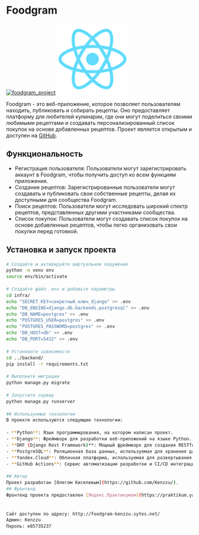 # Foodgram
[![foodgram_project](https://github.com/Kenzzu/foodgram-project-react/actions/workflows/foodgram_workflow.yml/badge.svg)](https://github.com/Kenzzu/foodgram-project-react/actions/workflows/foodgram_workflow.yml)
[![Foodgram](./frontend/public/logo192.png)](http://foodgram-kenzzu.sytes.net/)

Foodgram - это веб-приложение, которое позволяет пользователям находить, публиковать и собирать рецепты. Оно предоставляет платформу для любителей кулинарии, где они могут поделиться своими любимыми рецептами и создавать персонализированный список покупок на основе добавленных рецептов. Проект является открытым и доступен на [GitHub](https://github.com/Kenzzu/foodgram-project-react.git).

## Функциональность

- Регистрация пользователя: Пользователи могут зарегистрировать аккаунт в Foodgram, чтобы получить доступ ко всем функциям приложения.
- Создание рецептов: Зарегистрированные пользователи могут создавать и публиковать свои собственные рецепты, делая их доступными для сообщества Foodgram.
- Поиск рецептов: Пользователи могут исследовать широкий спектр рецептов, представленных другими участниками сообщества.
- Список покупок: Пользователи могут создавать список покупок на основе добавленных рецептов, чтобы легко организовать свои покупки перед готовкой. 

## Установка и запуск проекта

```bash
# Создайте и активируйте виртуальное окружение
python -m venv env
source env/bin/activate

# Создайте файл .env и добавьте параметры
cd infra/
echo "SECRET_KEY=секретный_ключ_django" >> .env
echo "DB_ENGINE=django.db.backends.postgresql" >> .env
echo "DB_NAME=postgres" >> .env
echo "POSTGRES_USER=postgres" >> .env
echo "POSTGRES_PASSWORD=postgres" >> .env
echo "DB_HOST=db" >> .env
echo "DB_PORT=5432" >> .env

# Установите зависимости
cd ../backend/
pip install -r requirements.txt

# Выполните миграции
python manage.py migrate

# Запустите сервер
python manage.py runserver

## Используемые технологии
В проекте используются следующие технологии:

- **Python**: Язык программирования, на котором написан проект.
- **Django**: Фреймворк для разработки веб-приложений на языке Python.
- **DRF (Django Rest Framework)**: Мощный фреймворк для создания RESTful API на базе Django.
- **PostgreSQL**: Реляционная база данных, используемая для хранения данных в проекте.
- **Yandex.Cloud**: Облачная платформа, используемая для развертывания и хостинга проекта.
- **GitHub Actions**: Сервис автоматизации разработки и CI/CD интеграции, используемый для непрерывной сборки, тестирования и развертывания проекта.

## Автор
Проект разработан [Олегом Киселевым](https://github.com/Kenzzu/).
## Фронтенд
Фронтенд проекта предоставлен [Яндекс.Практикумом](https://praktikum.yandex.ru/)


Сайт доступен по адресу: http://foodgram-kenzzu.sytes.net/
Админ: Kenzzu
Пароль: e85735237